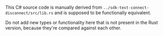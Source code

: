 This C# source code is manually derived from `../sdk-test-connect-disconnect/src/lib.rs` and is supposed to be functionally equivalent.

Do not add new types or functionality here that is not present in the Rust version, because they're compared against each other.
